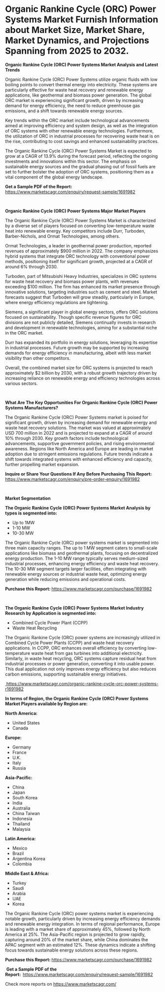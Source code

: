 <p><h1>Organic Rankine Cycle (ORC) Power Systems Market Furnish Information about Market Size, Market Share, Market Dynamics, and Projections Spanning from 2025 to 2032.</h1></p><p><strong>Organic Rankine Cycle (ORC) Power Systems Market Analysis and Latest Trends</strong></p>
<p><p>Organic Rankine Cycle (ORC) Power Systems utilize organic fluids with low boiling points to convert thermal energy into electricity. These systems are particularly effective for waste heat recovery and renewable energy applications, like geothermal and biomass power generation. The global ORC market is experiencing significant growth, driven by increasing demand for energy efficiency, the need to reduce greenhouse gas emissions, and a shift towards renewable energy sources.</p><p>Key trends within the ORC market include technological advancements aimed at improving efficiency and system design, as well as the integration of ORC systems with other renewable energy technologies. Furthermore, the utilization of ORC in industrial processes for recovering waste heat is on the rise, contributing to cost savings and enhanced sustainability practices. </p><p>The Organic Rankine Cycle (ORC) Power Systems Market is expected to grow at a CAGR of 13.9% during the forecast period, reflecting the ongoing investments and innovations within this sector. The emphasis on sustainable energy sources and the gradual phasing out of fossil fuels are set to further bolster the adoption of ORC systems, positioning them as a vital component of the global energy landscape.</p></p>
<p><strong>Get a Sample PDF of the Report:&nbsp;</strong> <a href="https://www.marketscagr.com/enquiry/request-sample/1691982?utm_campaign=1998&utm_medium=2&utm_source=Github&utm_content=ia&utm_term=07012025&utm_id=organic-rankine-cycle-orc-power-systems">https://www.marketscagr.com/enquiry/request-sample/1691982</a></p>
<p>&nbsp;</p>
<p><strong>Organic Rankine Cycle (ORC) Power Systems Major Market Players</strong></p>
<p><p>The Organic Rankine Cycle (ORC) Power Systems Market is characterized by a diverse set of players focused on converting low-temperature waste heat into renewable energy. Key competitors include Durr, Turboden, Barber-Nichols, and Ormat Technologies, among others.</p><p>Ormat Technologies, a leader in geothermal power production, reported revenues of approximately $900 million in 2022. The company emphasizes hybrid systems that integrate ORC technology with conventional power methods, positioning itself for significant growth, projected at a CAGR of around 6% through 2030.</p><p>Turboden, part of Mitsubishi Heavy Industries, specializes in ORC systems for waste heat recovery and biomass power plants, with revenues exceeding $100 million. The firm has enhanced its market presence through innovative solutions, targeting industries such as cement and steel. Market forecasts suggest that Turboden will grow steadily, particularly in Europe, where energy efficiency regulations are tightening.</p><p>Siemens, a significant player in global energy sectors, offers ORC solutions focused on sustainability. Though specific revenue figures for ORC divisions are not publicly detailed, Siemens continually invests in research and development in renewable technologies, aiming for a substantial niche in the ORC market.</p><p>Durr has expanded its portfolio in energy solutions, leveraging its expertise in industrial processes. Future growth may be supported by increasing demands for energy efficiency in manufacturing, albeit with less market visibility than other competitors.</p><p>Overall, the combined market size for ORC systems is projected to reach approximately $2 billion by 2030, with a robust growth trajectory driven by increasing reliance on renewable energy and efficiency technologies across various sectors.</p></p>
<p>&nbsp;</p>
<p><strong>What Are The Key Opportunities For Organic Rankine Cycle (ORC) Power Systems Manufacturers?</strong></p>
<p><p>The Organic Rankine Cycle (ORC) Power Systems market is poised for significant growth, driven by increasing demand for renewable energy and waste heat recovery solutions. The market was valued at approximately USD 700 million in 2022 and is projected to expand at a CAGR of around 10% through 2030. Key growth factors include technological advancements, supportive government policies, and rising environmental awareness. Regions like North America and Europe are leading in market adoption due to stringent emissions regulations. Future trends indicate a shift towards integrated systems with enhanced efficiency and capacity, further propelling market expansion.</p></p>
<p><strong>Inquire or Share Your Questions If Any Before Purchasing This Report:</strong> <a href="https://www.marketscagr.com/enquiry/pre-order-enquiry/1691982?utm_campaign=1998&utm_medium=2&utm_source=Github&utm_content=ia&utm_term=07012025&utm_id=organic-rankine-cycle-orc-power-systems">https://www.marketscagr.com/enquiry/pre-order-enquiry/1691982</a></p>
<p>&nbsp;</p>
<p><strong>Market Segmentation</strong></p>
<p><strong>The Organic Rankine Cycle (ORC) Power Systems Market Analysis by types is segmented into:</strong></p>
<p><ul><li>Up to 1MW</li><li>1-10 MW</li><li>10-30 MW</li></ul></p>
<p><p>The Organic Rankine Cycle (ORC) power systems market is segmented into three main capacity ranges. The up to 1 MW segment caters to small-scale applications like biomass and geothermal plants, focusing on decentralized energy production. The 1-10 MW range typically serves medium-sized industrial processes, enhancing energy efficiency and waste heat recovery. The 10-30 MW segment targets larger facilities, often integrating with renewable energy sources or industrial waste heat, optimizing energy generation while reducing emissions and operational costs.</p></p>
<p><strong>Purchase this Report:&nbsp;</strong><a href="https://www.marketscagr.com/purchase/1691982?utm_campaign=1998&utm_medium=2&utm_source=Github&utm_content=ia&utm_term=07012025&utm_id=organic-rankine-cycle-orc-power-systems">https://www.marketscagr.com/purchase/1691982</a></p>
<p>&nbsp;</p>
<p><strong>The Organic Rankine Cycle (ORC) Power Systems Market Industry Research by Application is segmented into:</strong></p>
<p><ul><li>Combined Cycle Power Plant (CCPP)</li><li>Waste Heat Recycling</li></ul></p>
<p><p>The Organic Rankine Cycle (ORC) power systems are increasingly utilized in Combined Cycle Power Plants (CCPP) and waste heat recovery applications. In CCPP, ORC enhances overall efficiency by converting low-temperature waste heat from gas turbines into additional electricity. Similarly, in waste heat recycling, ORC systems capture residual heat from industrial processes or power generation, converting it into usable power. This dual application not only improves energy efficiency but also reduces carbon emissions, supporting sustainable energy initiatives.</p></p>
<p><a href="https://www.marketscagr.com/organic-rankine-cycle-orc-power-systems-r1691982?utm_campaign=1998&utm_medium=2&utm_source=Github&utm_content=ia&utm_term=07012025&utm_id=organic-rankine-cycle-orc-power-systems">&nbsp;https://www.marketscagr.com/organic-rankine-cycle-orc-power-systems-r1691982</a></p>
<p><strong>In terms of Region, the Organic Rankine Cycle (ORC) Power Systems Market Players available by Region are:</strong></p>
<p>
    <p> <strong> North America: </strong>
        <ul>
            <li>United States</li>
            <li>Canada</li>
        </ul>
        </p> 
    <p> <strong> Europe: </strong>
        <ul>
            <li>Germany</li>
            <li>France</li>
            <li>U.K.</li>
            <li>Italy</li>
            <li>Russia</li>
        </ul>
        </p> 
    <p> <strong> Asia-Pacific: </strong>
        <ul>
            <li>China</li>
            <li>Japan</li>
            <li>South Korea</li>
            <li>India</li>
            <li>Australia</li>
            <li>China Taiwan</li>
            <li>Indonesia</li>
            <li>Thailand</li>
            <li>Malaysia</li>
        </ul>
        </p> 
    <p> <strong> Latin America: </strong>
        <ul>
            <li>Mexico</li>
            <li>Brazil</li>
            <li>Argentina Korea</li>
            <li>Colombia</li>
        </ul>
        </p> 
    <p> <strong> Middle East & Africa: </strong>
        <ul>
            <li>Turkey</li>
            <li>Saudi</li>
            <li>Arabia</li>
            <li>UAE</li>
            <li>Korea</li>
        </ul>
    </p>
    </p>
<p><p>The Organic Rankine Cycle (ORC) power systems market is experiencing notable growth, particularly driven by increasing energy efficiency demands and renewable energy integration. In terms of regional performance, Europe is leading with a market share of approximately 45%, followed by North America at 25%. The Asia-Pacific region is projected to grow rapidly, capturing around 20% of the market share, while China dominates the APAC segment with an estimated 12%. These dynamics indicate a shifting focus towards sustainable energy solutions across these regions.</p></p>
<p><strong>Purchase this Report: </strong><a href="https://www.marketscagr.com/purchase/1691982?utm_campaign=1998&utm_medium=2&utm_source=Github&utm_content=ia&utm_term=07012025&utm_id=organic-rankine-cycle-orc-power-systems">https://www.marketscagr.com/purchase/1691982</a></p>
<p>&nbsp;<strong>Get a Sample PDF of the Report:&nbsp;&nbsp;</strong><a href="https://www.marketscagr.com/enquiry/request-sample/1691982?utm_campaign=1998&utm_medium=2&utm_source=Github&utm_content=ia&utm_term=07012025&utm_id=organic-rankine-cycle-orc-power-systems">https://www.marketscagr.com/enquiry/request-sample/1691982</a></p>
<p><strong></strong></p>
<p>Check more reports on <a href="https://www.marketscagr.com/?utm_campaign=1998&utm_medium=2&utm_source=Github&utm_content=ia&utm_term=07012025&utm_id=organic-rankine-cycle-orc-power-systems">https://www.marketscagr.com/</a></p>